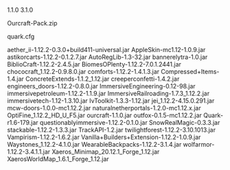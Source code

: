 1.1.0
3.1.0

Ourcraft-Pack.zip

quark.cfg

aether_ii-1.12.2-0.3.0+build411-universal.jar
AppleSkin-mc1.12-1.0.9.jar
astikorcarts-1.12.2-0.1.2.7.jar
AutoRegLib-1.3-32.jar
bannerelytra-1.0.jar
BiblioCraft-1.12.2-2.4.5.jar
BiomesOPlenty-1.12.2-7.0.1.2441.jar
chococraft_1.12.2-0.9.8.0.jar
comforts-1.12.2-1.4.1.3.jar
Compressed+Items-1.4.jar
ConcreteExtends-1.1.2_1.12.jar
creeperconfetti-1.4.2.jar
engineers_doors-1.12.2-0.8.0.jar
ImmersiveEngineering-0.12-98.jar
immersivepetroleum-1.12.2-1.1.9.jar
ImmersiveRailroading-1.7.3_1.12.2.jar
immersivetech-1.12-1.3.10.jar
IvToolkit-1.3.3-1.12.jar
jei_1.12.2-4.15.0.291.jar
mcw-doors-1.0.0-mc1.12.2.jar
naturalnetherportals-1.2.0-mc1.12.x.jar
OptiFine_1.12.2_HD_U_F5.jar
ourcraft-1.1.0.jar
outfox-0.1.5-mc1.12.2.jar
Quark-r1.6-179.jar
questionablyimmersive-1.12.2-0.1.0.jar
SnowRealMagic-0.3.3.jar
stackable-1.12.2-1.3.3.jar
TrackAPI-1.2.jar
twilightforest-1.12.2-3.10.1013.jar
Vampirism-1.12.2-1.6.2.jar
Vanilla+Builders+Extension-1.12.2-1.0.9.jar
Waystones_1.12.2-4.1.0.jar
WearableBackpacks-1.12.2-3.1.4.jar
wolfarmor-1.12.2-3.4.1.1.jar
Xaeros_Minimap_20.12.1_Forge_1.12.jar
XaerosWorldMap_1.6.1_Forge_1.12.jar